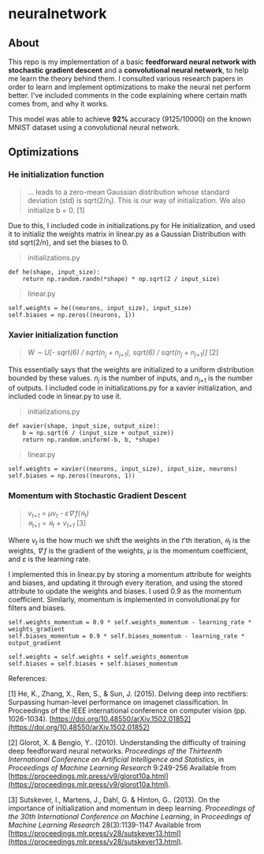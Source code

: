 # neuralnetwork

## About

This repo is my implementation of a basic **feedforward neural network with stochastic gradient descent** and a **convolutional neural network**, to help me learn the theory behind them. I consulted various research papers in order to learn and implement optimizations to make the neural net perform better. I've included comments in the code explaining where certain math comes from, and why it works. 

This model was able to achieve **92%** accuracy (9125/10000) on the known MNIST dataset using a convolutional neural network.

## Optimizations

### He initialization function

> ... leads to a zero-mean Gaussian distribution whose standard deviation (std) is sqrt(2/n<sub>l</sub>). This is our way of initialization. We also initialize b = 0. [1]

Due to this, I included code in initializations.py for He initialization, and used it to initializ the weights matrix in linear.py as a Gaussian Distribution with std sqrt(2/n), and set the biases to 0.

> initializations.py
```
def he(shape, input_size):
    return np.random.randn(*shape) * np.sqrt(2 / input_size)
```
> linear.py
```
self.weights = he((neurons, input_size), input_size)
self.biases = np.zeros((neurons, 1))
```


### Xavier initialization function

> _W ∼ U[- sqrt(6) / sqrt(n<sub>j</sub> + n<sub>j+1</sub>), sqrt(6) / sqrt(n<sub>j</sub> + n<sub>j+1</sub>)]_ [2]

This essentially says that the weights are initialized to a uniform distribution bounded by these values. _n<sub>j</sub>_ is the number of inputs, and _n<sub>j+1</sub>_ is the number of outputs. I included code in initializations.py for a xavier initialization, and included code in linear.py to use it.

> initializations.py
```
def xavier(shape, input_size, output_size):
    b = np.sqrt(6 / (input_size + output_size))
    return np.random.uniform(-b, b, *shape)
```
> linear.py
```
self.weights = xavier((neurons, input_size), input_size, neurons)
self.biases = np.zeros((neurons, 1))
```

### Momentum with Stochastic Gradient Descent

> _v<sub>t+1</sub> = µv<sub>t</sub> - ε∇ f(⍬<sub>t</sub>) <br/> ⍬<sub>t+1</sub> = ⍬<sub>t</sub> + v<sub>t+1</sub>_ [3]

Where _v<sub>t</sub>_ is the how much we shift the weights in the _t_'th iteration, _⍬<sub>t</sub>_ is the weights, _∇ f_ is the gradient of the weights, _µ_ is the momentum coefficient, and _ε_ is the learning rate. 

I implemented this in linear.py by storing a momentum attribute for weights and biases, and updating it through every iteration, and using the stored attribute to update the weights and biases. I used 0.9 as the momentum coefficient. Similarly, momentum is implemented in convolutional.py for filters and biases.

```
self.weights_momentum = 0.9 * self.weights_momentum - learning_rate * weights_gradient
self.biases_momentum = 0.9 * self.biases_momentum - learning_rate * output_gradient

self.weights = self.weights + self.weights_momentum
self.biases = self.biases + self.biases_momentum
```

References: 

[1] He, K., Zhang, X., Ren, S., & Sun, J. (2015). Delving deep into rectifiers: Surpassing human-level performance on imagenet classification. In Proceedings of the IEEE international conference on computer vision (pp. 1026-1034). [https://doi.org/10.48550/arXiv.1502.01852](https://doi.org/10.48550/arXiv.1502.01852)

[2] Glorot, X. & Bengio, Y.. (2010). Understanding the difficulty of training deep feedforward neural networks. _Proceedings of the Thirteenth International Conference on Artificial Intelligence and Statistics_, in _Proceedings of Machine Learning Research_ 9:249-256 Available from [https://proceedings.mlr.press/v9/glorot10a.html](https://proceedings.mlr.press/v9/glorot10a.html).

[3] Sutskever, I., Martens, J., Dahl, G. & Hinton, G.. (2013). On the importance of initialization and momentum in deep learning. _Proceedings of the 30th International Conference on Machine Learning_, in _Proceedings of Machine Learning Research_ 28(3):1139-1147 Available from [https://proceedings.mlr.press/v28/sutskever13.html](https://proceedings.mlr.press/v28/sutskever13.html).